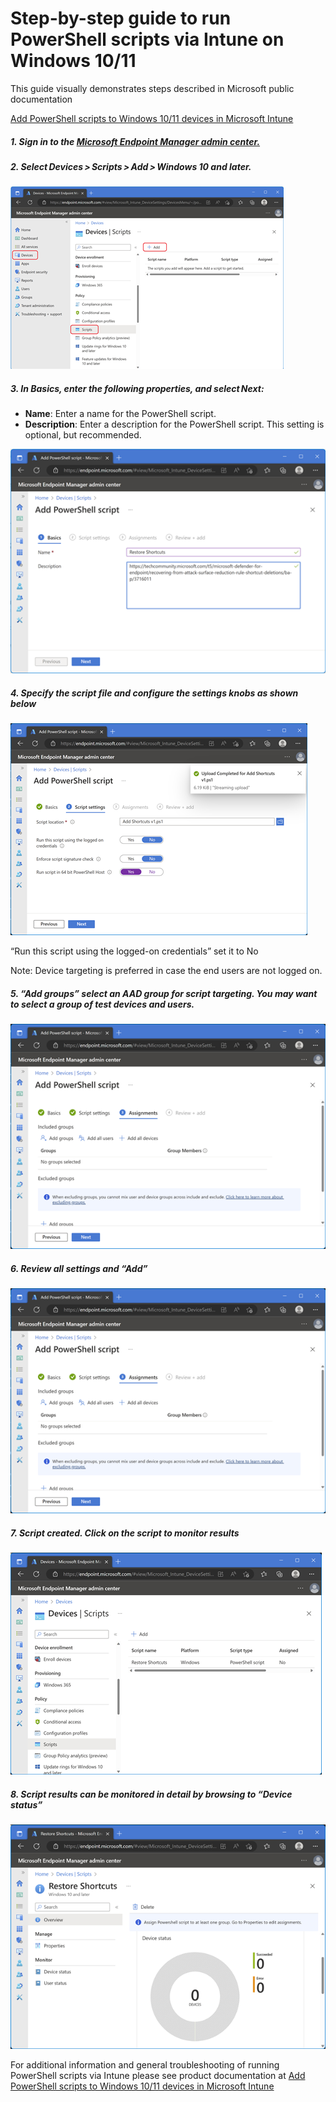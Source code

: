 # Step-by-step guide to run PowerShell scripts via Intune on Windows 10/11

This guide visually demonstrates steps described in Microsoft public documentation

[Add PowerShell scripts to Windows 10/11 devices in Microsoft Intune](https://learn.microsoft.com/en-us/mem/intune/apps/intune-management-extension#create-a-script-policy-and-assign-it)

##### 1. Sign in to the [Microsoft Endpoint Manager admin center.](https://go.microsoft.com/fwlink/?linkid=2109431)
##### 2. Select Devices > Scripts > Add > Windows 10 and later. 

![Intune_deploy_script1](./Images/Intune_deploy_script1.png)

##### 3. In **Basics**, enter the following properties, and select Next:
* **Name**: Enter a name for the PowerShell script. 
* **Description**: Enter a description for the PowerShell script. This setting is optional, but recommended. 

![Intune_deploy_script2](./Images/Intune_deploy_script2.png)

##### 4. Specify the script file and configure the settings knobs as shown below 

![Intune_deploy_script3](./Images/Intune_deploy_script3.png)

“Run this script using the logged-on credentials” set it to No 

Note: Device targeting is preferred in case the end users are not logged on. 

##### 5. “Add groups” select an AAD group for script targeting. You may want to select a group of test devices and users.

![Intune_deploy_script4](./Images/Intune_deploy_script4.png)

##### 6. Review all settings and “Add” 

![Intune_deploy_script5](./Images/Intune_deploy_script5.png)

##### 7. Script created. Click on the script to monitor results 

![Intune_deploy_script6](./Images/Intune_deploy_script6.png)

##### 8. Script results can be monitored in detail by browsing to “Device status” 

![Intune_deploy_script7](./Images/Intune_deploy_script7.png)

For additional information and general troubleshooting of running PowerShell scripts via Intune please see product documentation at
[Add PowerShell scripts to Windows 10/11 devices in Microsoft Intune](https://learn.microsoft.com/en-us/mem/intune/apps/intune-management-extension#create-a-script-policy-and-assign-it)
